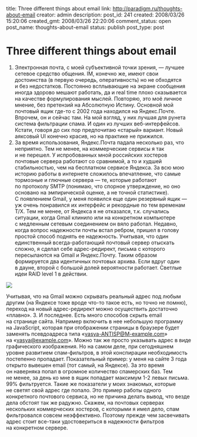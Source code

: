 title: Three different things about email
link: http://paradigm.ru/thoughts-about-email
creator: admin
description: 
post_id: 241
created: 2008/03/26 15:20:06
created_gmt: 2008/03/26 22:20:06
comment_status: open
post_name: thoughts-about-email
status: publish
post_type: post

# Three different things about email

1. Электронная почта, с моей субъективной точки зрения, — лучшее сетевое средство общения. IM, конечно же, имеют свои достоинства (в первую очередь, оперативность) но не обходятся и без недостатков. Постоянно всплывающие на экране сообщения иногда здорово мешают работать, да и real time плохо сказывается на качестве формулирования мыслей. Повторяю, это моё личное мнение, без претензий на Абсолютную Истину. Основной мой почтовый ящик где-то с 2002 года находился на Яндекс.Почте. Впрочем, он и сейчас там. На мой взгляд, у них лучшая для рунета система фильтрации спама. И один из лучших веб-интерфейсов. Кстати, говоря до сих пор предпочитаю «старый» вариант. Новый аяксовый UI конечно красив, но на практике не прижился.
  2. За время использования, Яндекс.Почта падала несколько раз, что неприятно. Тем не менее, на коммерческие сервисы я так и не перешел. У испробованных мной российских хостеров почтовые сервера работают со сравнимой, а то и худшей стабильностью, чем на бесплатном сервисе Яндекса. За всю мою историю работы в интернете сложилось впечатление, что самые тормозные и глючные сервера — те, которые работают по протоколу SMTP (понимаю, что спорное утверждение, но оно основано на эмпирической оценке, а не точной статистике). С появлением Gmail, у меня появился еще один резервный ящик — уж очень понравился их интерфейс и рекордные по тем временам Т/Х. Тем не менее, от Яндекса я не отказался, т.к. случались ситуации, когда Gmail клинило или на конкретном компьютере с медленным сетевым соединением он вяло работал. Недавно, когда вопрос надежности почты встал ребром, пришел в голову простой способ поднять ее надежность. Учитывая, что один единственный всегда-работающий почтовый сервер отыскать сложно, я сделал себе адрес-редирект, письма с которого пересылаются на Gmail и Яндекс.Почту. Таким образом формируется два идентичных почтовых архива. Если вдруг один в дауне, второй с большой долей вероятности работает. Светлые идеи RAID level 1 в действии. 

![](/;-\)/2008/03/gmylo.jpg)

Учитывая, что на Gmail можно скрывать реальный адрес под любым другим (на Яндексе тоже вроде что-то такое есть, но точно не помню), переход на новый адрес-редирект можно осуществить достаточно «плавно».
  3. И последнее. Есть много способов скрыть email на странице сайта. Например включить в нее небольшую программу на JavaScript, которая при отображении страницы в браузере будет заменять псевдоадреса типа «vasya-ANTISP@M-example.com» на «vasya@example.com». Можно так же просто указывать адрес в виде графического изображения. Но на самом деле, при сегодняшнем уровне развитием спам-фильтров, в этой конспирации необходимость постепенно пропадает. Показательный пример: у меня на сайте 3 года открыто вывешен email (тот самый, на Яндексе). За это время он наверняка попал в огромное количество спамерских баз. Тем не менее, за день ко мне в ящик попадает максимум 1-2 левых письма. 99% фильтруется. Такие же показатели у моих знакомых, которые не светят свой адрес где попало. Это пример работы одного конкретного почтового сервиса, но не причина делать вывод, что везде дела обстоят так же радужно. Скажем, на почтовых серверах нескольких коммерческих хостеров, с которыми я имел дело, спам фильтровался совсем неэффективно. Поэтому прежде чем засвечивать адрес стоит все-таки удостовериться в надежности фильтров на конкретном сервере.